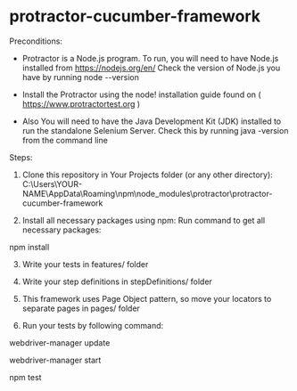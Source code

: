 # protractor-cucumber-framework

Preconditions:
- Protractor is a Node.js program. To run, you will need to have Node.js installed from https://nodejs.org/en/ Check the version of Node.js you have by running node --version

- Install the Protractor using the node! installation guide found on ( https://www.protractortest.org )

- Also You will need to have the Java Development Kit (JDK) installed to run the standalone Selenium Server. Check this by running java -version from the command line

Steps:
1. Clone this repository in Your Projects folder (or any other directory): 
C:\Users\YOUR-NAME\AppData\Roaming\npm\node_modules\protractor\protractor-cucumber-framework

2. Install all necessary packages using npm: Run command to get all necessary packages: 

npm install

3. Write your tests in features/ folder

4. Write your step definitions in stepDefinitions/ folder

5. This framework uses Page Object pattern, so move your locators to separate pages in pages/ folder

6. Run your tests by following command:
 
webdriver-manager update

webdriver-manager start

npm test


